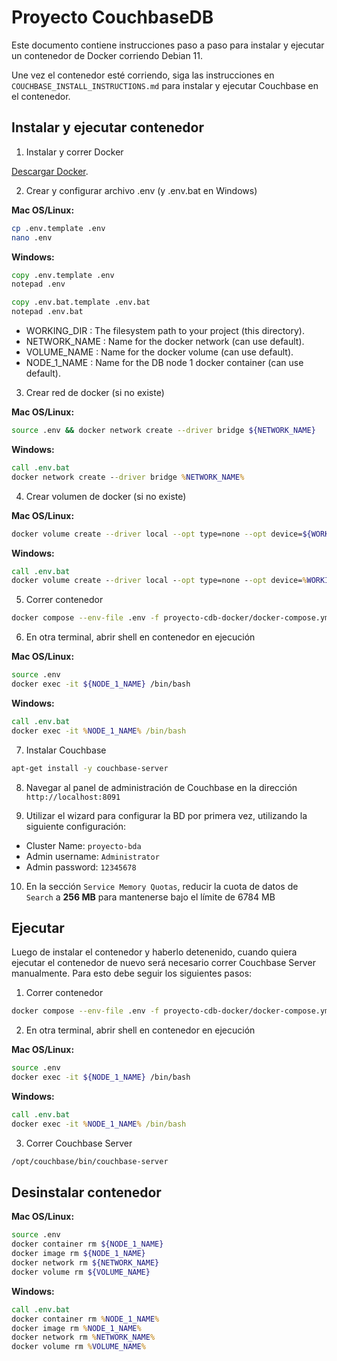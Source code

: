 # Proyecto CouchbaseDB

Este documento contiene instrucciones paso a paso para instalar y ejecutar un contenedor de Docker corriendo Debian 11.

Une vez el contenedor esté corriendo, siga las instrucciones en `COUCHBASE_INSTALL_INSTRUCTIONS.md` para instalar y ejecutar Couchbase en el contenedor.

## Instalar y ejecutar contenedor

1. Instalar y correr Docker

[Descargar Docker](https://docs.docker.com/get-docker/).

2. Crear y configurar archivo .env (y .env.bat en Windows)

**Mac OS/Linux:**
```bash
cp .env.template .env
nano .env
```

**Windows:**
```cmd
copy .env.template .env
notepad .env

copy .env.bat.template .env.bat
notepad .env.bat
```

* WORKING_DIR : The filesystem path to your project (this directory).
* NETWORK_NAME : Name for the docker network (can use default).
* VOLUME_NAME : Name for the docker volume (can use default).
* NODE_1_NAME : Name for the DB node 1 docker container (can use default).

3. Crear red de docker (si no existe)

**Mac OS/Linux:**
```bash
source .env && docker network create --driver bridge ${NETWORK_NAME}
```

**Windows:**
```cmd
call .env.bat
docker network create --driver bridge %NETWORK_NAME% 
```

4. Crear volumen de docker (si no existe)

**Mac OS/Linux:**
```bash
docker volume create --driver local --opt type=none --opt device=${WORKING_DIR} --opt o=bind ${VOLUME_NAME}
```

**Windows:**
```cmd
call .env.bat
docker volume create --driver local --opt type=none --opt device=%WORKING_DIR% --opt o=bind %VOLUME_NAME%
```

5. Correr contenedor

```bash
docker compose --env-file .env -f proyecto-cdb-docker/docker-compose.yml up
```

6. En otra terminal, abrir shell en contenedor en ejecución

**Mac OS/Linux:**
```bash
source .env
docker exec -it ${NODE_1_NAME} /bin/bash
```

**Windows:**
```cmd
call .env.bat
docker exec -it %NODE_1_NAME% /bin/bash
```

7. Instalar Couchbase
```bash
apt-get install -y couchbase-server
```

8. Navegar al panel de administración de Couchbase en la dirección `http://localhost:8091`

9. Utilizar el wizard para configurar la BD por primera vez, utilizando la siguiente configuración:
* Cluster Name: `proyecto-bda`
* Admin username: `Administrator`
* Admin password: `12345678`

10. En la sección `Service Memory Quotas`, reducir la cuota de datos de `Search` a **256 MB** para mantenerse bajo el límite de 6784 MB

## Ejecutar

Luego de instalar el contenedor y haberlo detenenido, cuando quiera ejecutar el contenedor de nuevo será necesario correr Couchbase Server manualmente.
Para esto debe seguir los siguientes pasos:

1. Correr contenedor

```bash
docker compose --env-file .env -f proyecto-cdb-docker/docker-compose.yml up
```

2. En otra terminal, abrir shell en contenedor en ejecución

**Mac OS/Linux:**
```bash
source .env
docker exec -it ${NODE_1_NAME} /bin/bash
```

**Windows:**
```cmd
call .env.bat
docker exec -it %NODE_1_NAME% /bin/bash
```

3. Correr Couchbase Server
```bash
/opt/couchbase/bin/couchbase-server
```

## Desinstalar contenedor

**Mac OS/Linux:**
```bash
source .env
docker container rm ${NODE_1_NAME}
docker image rm ${NODE_1_NAME}
docker network rm ${NETWORK_NAME}
docker volume rm ${VOLUME_NAME}
```

**Windows:**
```cmd
call .env.bat
docker container rm %NODE_1_NAME%
docker image rm %NODE_1_NAME%
docker network rm %NETWORK_NAME%
docker volume rm %VOLUME_NAME%
```